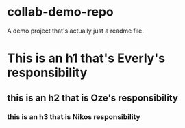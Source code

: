 # collab-demo-repo

A demo project that's actually just a readme file.

<h1>This is an h1 that's Everly's responsibility</h1>


<h2>this is an h2 that is Oze's responsibility</h2>

<h3>this is an h3 that is Nikos responsibility</h3>

